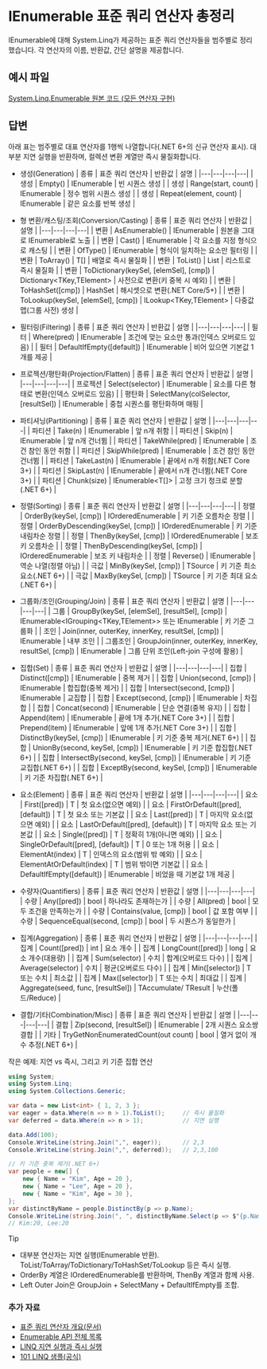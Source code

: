 # IEnumerable<T> 표준 쿼리 연산자 총정리
IEnumerable<T>에 대해 System.Linq가 제공하는 표준 쿼리 연산자들을 범주별로 정리했습니다. 각 연산자의 이름, 반환값, 간단 설명을 제공합니다.

## 예시 파일
[System.Linq.Enumerable 원본 코드 (모든 연산자 구현)](https://github.com/dotnet/runtime/blob/main/src/libraries/System.Linq/src/System/Linq/Enumerable.cs)

## 답변
아래 표는 범주별로 대표 연산자를 1행씩 나열합니다(.NET 6+의 신규 연산자 표시). 대부분 지연 실행을 반환하며, 컬렉션 변환 계열만 즉시 물질화합니다.

- 생성(Generation)
| 종류 | 표준 쿼리 연산자 | 반환값 | 설명 |
|---|---|---|---|
| 생성 | Empty<T>() | IEnumerable<T> | 빈 시퀀스 생성 |
| 생성 | Range(start, count) | IEnumerable<int> | 정수 범위 시퀀스 생성 |
| 생성 | Repeat<T>(element, count) | IEnumerable<T> | 같은 요소를 반복 생성 |

- 형 변환/캐스팅/조회(Conversion/Casting)
| 종류 | 표준 쿼리 연산자 | 반환값 | 설명 |
|---|---|---|---|
| 변환 | AsEnumerable() | IEnumerable<T> | 원본을 그대로 IEnumerable로 노출 |
| 변환 | Cast<TResult>() | IEnumerable<TResult> | 각 요소를 지정 형식으로 캐스팅 |
| 변환 | OfType<TResult>() | IEnumerable<TResult> | 형식이 일치하는 요소만 필터링 |
| 변환 | ToArray() | T[] | 배열로 즉시 물질화 |
| 변환 | ToList() | List<T> | 리스트로 즉시 물질화 |
| 변환 | ToDictionary(keySel, [elemSel], [cmp]) | Dictionary<TKey,TElement> | 사전으로 변환(키 중복 시 예외) |
| 변환 | ToHashSet([cmp]) | HashSet<T> | 해시셋으로 변환(.NET Core/5+) |
| 변환 | ToLookup(keySel, [elemSel], [cmp]) | ILookup<TKey,TElement> | 다중값 맵(그룹 사전) 생성 |

- 필터링(Filtering)
| 종류 | 표준 쿼리 연산자 | 반환값 | 설명 |
|---|---|---|---|
| 필터 | Where(pred) | IEnumerable<T> | 조건에 맞는 요소만 통과(인덱스 오버로드 있음) |
| 필터 | DefaultIfEmpty([default]) | IEnumerable<T> | 비어 있으면 기본값 1개를 제공 |

- 프로젝션/평탄화(Projection/Flatten)
| 종류 | 표준 쿼리 연산자 | 반환값 | 설명 |
|---|---|---|---|
| 프로젝션 | Select(selector) | IEnumerable<TResult> | 요소를 다른 형태로 변환(인덱스 오버로드 있음) |
| 평탄화 | SelectMany(colSelector, [resultSel]) | IEnumerable<TResult> | 중첩 시퀀스를 평탄화하며 매핑 |

- 파티셔닝(Partitioning)
| 종류 | 표준 쿼리 연산자 | 반환값 | 설명 |
|---|---|---|---|
| 파티션 | Take(n) | IEnumerable<T> | 앞 n개 취함 |
| 파티션 | Skip(n) | IEnumerable<T> | 앞 n개 건너뜀 |
| 파티션 | TakeWhile(pred) | IEnumerable<T> | 조건 참인 동안 취함 |
| 파티션 | SkipWhile(pred) | IEnumerable<T> | 조건 참인 동안 건너뜀 |
| 파티션 | TakeLast(n) | IEnumerable<T> | 끝에서 n개 취함(.NET Core 3+) |
| 파티션 | SkipLast(n) | IEnumerable<T> | 끝에서 n개 건너뜀(.NET Core 3+) |
| 파티션 | Chunk(size) | IEnumerable<T[]> | 고정 크기 청크로 분할(.NET 6+) |

- 정렬(Sorting)
| 종류 | 표준 쿼리 연산자 | 반환값 | 설명 |
|---|---|---|---|
| 정렬 | OrderBy(keySel, [cmp]) | IOrderedEnumerable<T> | 키 기준 오름차순 정렬 |
| 정렬 | OrderByDescending(keySel, [cmp]) | IOrderedEnumerable<T> | 키 기준 내림차순 정렬 |
| 정렬 | ThenBy(keySel, [cmp]) | IOrderedEnumerable<T> | 보조 키 오름차순 |
| 정렬 | ThenByDescending(keySel, [cmp]) | IOrderedEnumerable<T> | 보조 키 내림차순 |
| 정렬 | Reverse() | IEnumerable<T> | 역순 나열(정렬 아님) |
| 극값 | MinBy(keySel, [cmp]) | TSource | 키 기준 최소 요소(.NET 6+) |
| 극값 | MaxBy(keySel, [cmp]) | TSource | 키 기준 최대 요소(.NET 6+) |

- 그룹화/조인(Grouping/Join)
| 종류 | 표준 쿼리 연산자 | 반환값 | 설명 |
|---|---|---|---|
| 그룹 | GroupBy(keySel, [elemSel], [resultSel], [cmp]) | IEnumerable<IGrouping<TKey,TElement>> 또는 IEnumerable<TResult> | 키 기준 그룹화 |
| 조인 | Join(inner, outerKey, innerKey, resultSel, [cmp]) | IEnumerable<TResult> | 내부 조인 |
| 그룹조인 | GroupJoin(inner, outerKey, innerKey, resultSel, [cmp]) | IEnumerable<TResult> | 그룹 단위 조인(Left-join 구성에 활용) |

- 집합(Set)
| 종류 | 표준 쿼리 연산자 | 반환값 | 설명 |
|---|---|---|---|
| 집합 | Distinct([cmp]) | IEnumerable<T> | 중복 제거 |
| 집합 | Union(second, [cmp]) | IEnumerable<T> | 합집합(중복 제거) |
| 집합 | Intersect(second, [cmp]) | IEnumerable<T> | 교집합 |
| 집합 | Except(second, [cmp]) | IEnumerable<T> | 차집합 |
| 집합 | Concat(second) | IEnumerable<T> | 단순 연결(중복 유지) |
| 집합 | Append(item) | IEnumerable<T> | 끝에 1개 추가(.NET Core 3+) |
| 집합 | Prepend(item) | IEnumerable<T> | 앞에 1개 추가(.NET Core 3+) |
| 집합 | DistinctBy(keySel, [cmp]) | IEnumerable<T> | 키 기준 중복 제거(.NET 6+) |
| 집합 | UnionBy(second, keySel, [cmp]) | IEnumerable<T> | 키 기준 합집합(.NET 6+) |
| 집합 | IntersectBy(second, keySel, [cmp]) | IEnumerable<T> | 키 기준 교집합(.NET 6+) |
| 집합 | ExceptBy(second, keySel, [cmp]) | IEnumerable<T> | 키 기준 차집합(.NET 6+) |

- 요소(Element)
| 종류 | 표준 쿼리 연산자 | 반환값 | 설명 |
|---|---|---|---|
| 요소 | First([pred]) | T | 첫 요소(없으면 예외) |
| 요소 | FirstOrDefault([pred], [default]) | T | 첫 요소 또는 기본값 |
| 요소 | Last([pred]) | T | 마지막 요소(없으면 예외) |
| 요소 | LastOrDefault([pred], [default]) | T | 마지막 요소 또는 기본값 |
| 요소 | Single([pred]) | T | 정확히 1개(아니면 예외) |
| 요소 | SingleOrDefault([pred], [default]) | T | 0 또는 1개 허용 |
| 요소 | ElementAt(index) | T | 인덱스의 요소(범위 밖 예외) |
| 요소 | ElementAtOrDefault(index) | T | 범위 밖이면 기본값 |
| 요소 | DefaultIfEmpty([default]) | IEnumerable<T> | 비었을 때 기본값 1개 제공 |

- 수량자(Quantifiers)
| 종류 | 표준 쿼리 연산자 | 반환값 | 설명 |
|---|---|---|---|
| 수량 | Any([pred]) | bool | 하나라도 존재하는가 |
| 수량 | All(pred) | bool | 모두 조건을 만족하는가 |
| 수량 | Contains(value, [cmp]) | bool | 값 포함 여부 |
| 수량 | SequenceEqual(second, [cmp]) | bool | 두 시퀀스가 동일한가 |

- 집계(Aggregation)
| 종류 | 표준 쿼리 연산자 | 반환값 | 설명 |
|---|---|---|---|
| 집계 | Count([pred]) | int | 요소 개수 |
| 집계 | LongCount([pred]) | long | 요소 개수(대용량) |
| 집계 | Sum(selector) | 수치 | 합계(오버로드 다수) |
| 집계 | Average(selector) | 수치 | 평균(오버로드 다수) |
| 집계 | Min([selector]) | T 또는 수치 | 최소값 |
| 집계 | Max([selector]) | T 또는 수치 | 최대값 |
| 집계 | Aggregate(seed, func, [resultSel]) | TAccumulate/ TResult | 누산(폴드/Reduce) |

- 결합/기타(Combination/Misc)
| 종류 | 표준 쿼리 연산자 | 반환값 | 설명 |
|---|---|---|---|
| 결합 | Zip(second, [resultSel]) | IEnumerable<TResult> | 2개 시퀀스 요소쌍 결합 |
| 기타 | TryGetNonEnumeratedCount(out count) | bool | 열거 없이 개수 추정(.NET 6+) |

작은 예제: 지연 vs 즉시, 그리고 키 기준 집합 연산
````csharp
using System;
using System.Linq;
using System.Collections.Generic;

var data = new List<int> { 1, 2, 3 };
var eager = data.Where(n => n > 1).ToList();     // 즉시 물질화
var deferred = data.Where(n => n > 1);           // 지연 실행

data.Add(100);
Console.WriteLine(string.Join(",", eager));      // 2,3
Console.WriteLine(string.Join(",", deferred));   // 2,3,100

// 키 기준 중복 제거(.NET 6+)
var people = new[] {
    new { Name = "Kim", Age = 20 },
    new { Name = "Lee", Age = 20 },
    new { Name = "Kim", Age = 30 },
};
var distinctByName = people.DistinctBy(p => p.Name);
Console.WriteLine(string.Join(", ", distinctByName.Select(p => $"{p.Name}:{p.Age}")));
// Kim:20, Lee:20
````

Tip
- 대부분 연산자는 지연 실행(IEnumerable<T> 반환). ToList/ToArray/ToDictionary/ToHashSet/ToLookup 등은 즉시 실행.
- OrderBy 계열은 IOrderedEnumerable<T>를 반환하며, ThenBy 계열과 함께 사용.
- Left Outer Join은 GroupJoin + SelectMany + DefaultIfEmpty를 조합.

### 추가 자료
- [표준 쿼리 연산자 개요(문서)](https://learn.microsoft.com/dotnet/csharp/programming-guide/concepts/linq/standard-query-operators-overview)
- [Enumerable API 전체 목록](https://learn.microsoft.com/dotnet/api/system.linq.enumerable)
- [LINQ 지연 실행과 즉시 실행](https://learn.microsoft.com/dotnet/csharp/linq/deferred-execution)
- [101 LINQ 샘플(공식)](https://github.com/dotnet/try-samples/tree/main/101-linq-samples)